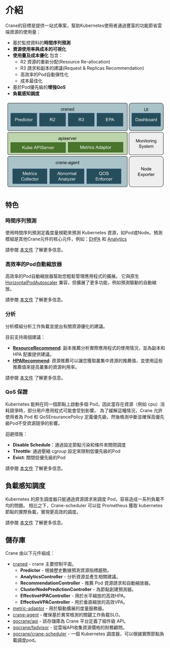 # 介紹

Crane的目標是提供一站式專案，幫助Kubernetes使用者通過豐富的功能節省雲端資源的使用量：

- 基於監控資料的**時間序列預測**
- **資源使用率與成本的可視化**
- **使用量及成本優化** 包含：
    - R2 資源的重新分配(Resource Re-allocation)
    - R3 請求和副本的建議(Request & Replicas Recommendation)
    - 高效率的Pod自動彈性化
    - 成本最佳化
- 基於Pod優先級的**增強QoS**
- **負載感知調度**


![Crane Overview](images/crane-overview.png)

## 特色
### 時間序列預測


使用時間序列預測定義度量規範來預測 Kubernetes 資源，如Pod或Node。預測模組是其他Crane元件的核心元件，例如：[EHPA](#effective-horizontalpodautoscaler) 和 [Analytics](#analytics)

請參閱 [本文件](tutorials/using-time-series-prediction.md) 了解更多信息。

### 高效率的Pod自動縮放器

高效率的Pod自動縮放器幫助您輕鬆管理應用程式的擴展。 它與原生[HorizontalPodAutoscaler](https://kubernetes.io/docs/tasks/run-application/horizontal-pod-autoscale/) 兼容，但擴展了更多功能，例如預測驅動的自動縮放。

請參閱 [本文件](tutorials/using-effective-hpa-to-scaling-with-effectiveness.md) 了解更多信息。

### 分析

分析模組分析工作負載並提出有關資源優化的建議。

目前支持兩個建議：
- [**ResourceRecommend**](tutorials/resource-recommendation.md): 副本推薦分析實際應用程式的使用情況，並為副本和 HPA 配置提供建議。
- [**HPARecommend**](tutorials/replicas-recommendation.md): 資源推薦可以讓您獲取叢集中資源的推薦值，並使用這些推薦值來提高叢集的資源利用率。

請參閱 [本文件](tutorials/analytics-and-recommendation.md) 了解更多信息。

### QoS 保證
Kubernetes 能夠在同一個節點上啟動多個 Pod，因此當存在資源（例如 cpu）消耗競爭時，部分用戶應用程式可能會受到影響。 為了緩解這種情況，Crane 允許使用者為 Pod 和 QoSEnsurancePolicy 定義優先級，然後檢測中斷並確保高優先級Pod不受資源競爭的影響。

迴避措施：

- **Disable Schedule**：通過設定節點污染和條件來關閉調度
- **Throttle**: 通過壓縮 cgroup 設定來限制低優先級的Pod
- **Evict**: 關閉低優先級的Pod

請參閱 [本文件](tutorials/using-qos-ensurance.md) 了解更多信息。

## 負載感知調度
Kubernetes 的原生調度器只能通過資源請求來調度 Pod，容易造成一系列負載不均的問題。 相比之下，Crane-scheduler 可以從 Prometheus 獲取 kubernetes 節點的實際負載，實現更高效的調度。

請參閱 [本文件](tutorials/scheduling-pods-based-on-actual-node-load.md) 了解更多信息。

## 儲存庫

Crane 由以下元件組成：

- [craned](https://github.com/gocrane/crane/tree/main/cmd/craned) -  crane 主要控制平面。
    - **Predictor** - 根據歷史數據預測資源指標趨勢。
    - **AnalyticsController** - 分析資源並產生相關建議。
    - **RecommendationController** - 推薦 Pod 資源請求和自動縮放器。
    - **ClusterNodePredictionController** - 為節點創建預測器。
    - **EffectiveHPAController** - 用於水平縮放的高效HPA。
    - **EffectiveVPAController** - 用於垂直縮放的高效VPA。
- [metric-adaptor](https://github.com/gocrane/crane/tree/main/cmd/metric-adapter) - 用於驅動擴展的度量服務器。
- [crane-agent](https://github.com/gocrane/crane/tree/main/cmd/crane-agent) - 確保基於異常檢測的關鍵工作負載SLO。
- [gocrane/api](https://github.com/gocrane/api) - 該存儲庫為 Crane 平台定義了組件級 API。
- [gocrane/fadvisor](https://github.com/gocrane/fadvisor) - 從雲端API收集資源價格的財務顧問。
- [gocrane/crane-scheduler](https://github.com/gocrane/crane-scheduler) - 一個 Kubernetes 調度器，可以根據實際節點負載調度pod。
